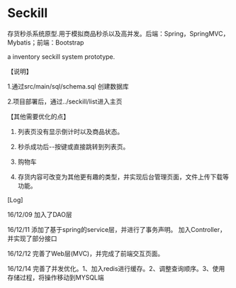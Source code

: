 # Seckill
存货秒杀系统原型.用于模拟商品秒杀以及高并发。后端：Spring，SpringMVC，Mybatis；前端：Bootstrap

a inventory seckill system prototype.

【说明】

1.通过src/main/sql/schema.sql 创建数据库

2.项目部署后，通过../seckill/list进入主页



【其他需要优化的点】

1. 列表页没有显示倒计时以及商品状态。

2. 秒杀成功后--按键或直接跳转到列表页。

3. 购物车

4. 存货内容可改变为其他更有趣的类型，并实现后台管理页面，文件上传下载等功能。





[Log]

16/12/09   加入了DAO层

16/12/11   添加了基于spring的service层，并进行了事务声明。
           加入Controller，并实现了部分接口

16/12/12   完善了Web层(MVC)，并完成了前端交互页面。

16/12/14  完善了并发优化。1、加入redis进行缓存。2、调整查询顺序。3、使用存储过程，将操作移动到MYSQL端



